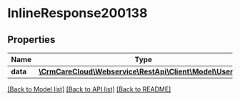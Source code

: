 # InlineResponse200138

## Properties
Name | Type | Description | Notes
------------ | ------------- | ------------- | -------------
**data** | [**\CrmCareCloud\Webservice\RestApi\Client\Model\UserRole**](UserRole.md) |  | [optional] 

[[Back to Model list]](../../README.md#documentation-for-models) [[Back to API list]](../../README.md#documentation-for-api-endpoints) [[Back to README]](../../README.md)

